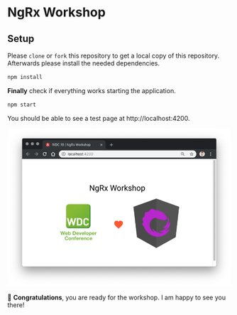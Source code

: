 # NgRx Workshop

## Setup

Please `clone` or `fork` this repository to get a local copy of this repository.
Afterwards please install the needed dependencies.

```bash
npm install
```

**Finally** check if everything works starting the application.

```bash
npm start
```

You should be able to see a test page at http://localhost:4200.

![demo-app](./src/assets/start-page-wdc.png)

🎉 **Congratulations**, you are ready for the workshop. I am happy to see you there!
